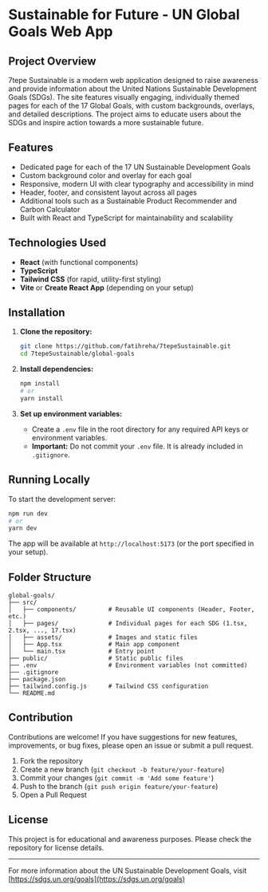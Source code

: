 # Sustainable for Future - UN Global Goals Web App

## Project Overview

7tepe Sustainable is a modern web application designed to raise awareness and provide information about the United Nations Sustainable Development Goals (SDGs). The site features visually engaging, individually themed pages for each of the 17 Global Goals, with custom backgrounds, overlays, and detailed descriptions. The project aims to educate users about the SDGs and inspire action towards a more sustainable future.

## Features
- Dedicated page for each of the 17 UN Sustainable Development Goals
- Custom background color and overlay for each goal
- Responsive, modern UI with clear typography and accessibility in mind
- Header, footer, and consistent layout across all pages
- Additional tools such as a Sustainable Product Recommender and Carbon Calculator
- Built with React and TypeScript for maintainability and scalability

## Technologies Used
- **React** (with functional components)
- **TypeScript**
- **Tailwind CSS** (for rapid, utility-first styling)
- **Vite** or **Create React App** (depending on your setup)

## Installation

1. **Clone the repository:**
   ```bash
   git clone https://github.com/fatihreha/7tepeSustainable.git
   cd 7tepeSustainable/global-goals
   ```

2. **Install dependencies:**
   ```bash
   npm install
   # or
   yarn install
   ```

3. **Set up environment variables:**
   - Create a `.env` file in the root directory for any required API keys or environment variables.
   - **Important:** Do not commit your `.env` file. It is already included in `.gitignore`.

## Running Locally

To start the development server:
```bash
npm run dev
# or
yarn dev
```
The app will be available at `http://localhost:5173` (or the port specified in your setup).

## Folder Structure
```
global-goals/
├── src/
│   ├── components/         # Reusable UI components (Header, Footer, etc.)
│   ├── pages/              # Individual pages for each SDG (1.tsx, 2.tsx, ..., 17.tsx)
│   ├── assets/             # Images and static files
│   ├── App.tsx             # Main app component
│   └── main.tsx            # Entry point
├── public/                 # Static public files
├── .env                    # Environment variables (not committed)
├── .gitignore
├── package.json
├── tailwind.config.js      # Tailwind CSS configuration
└── README.md
```

## Contribution

Contributions are welcome! If you have suggestions for new features, improvements, or bug fixes, please open an issue or submit a pull request.

1. Fork the repository
2. Create a new branch (`git checkout -b feature/your-feature`)
3. Commit your changes (`git commit -m 'Add some feature'`)
4. Push to the branch (`git push origin feature/your-feature`)
5. Open a Pull Request

## License

This project is for educational and awareness purposes. Please check the repository for license details.

---

For more information about the UN Sustainable Development Goals, visit [https://sdgs.un.org/goals](https://sdgs.un.org/goals) 
